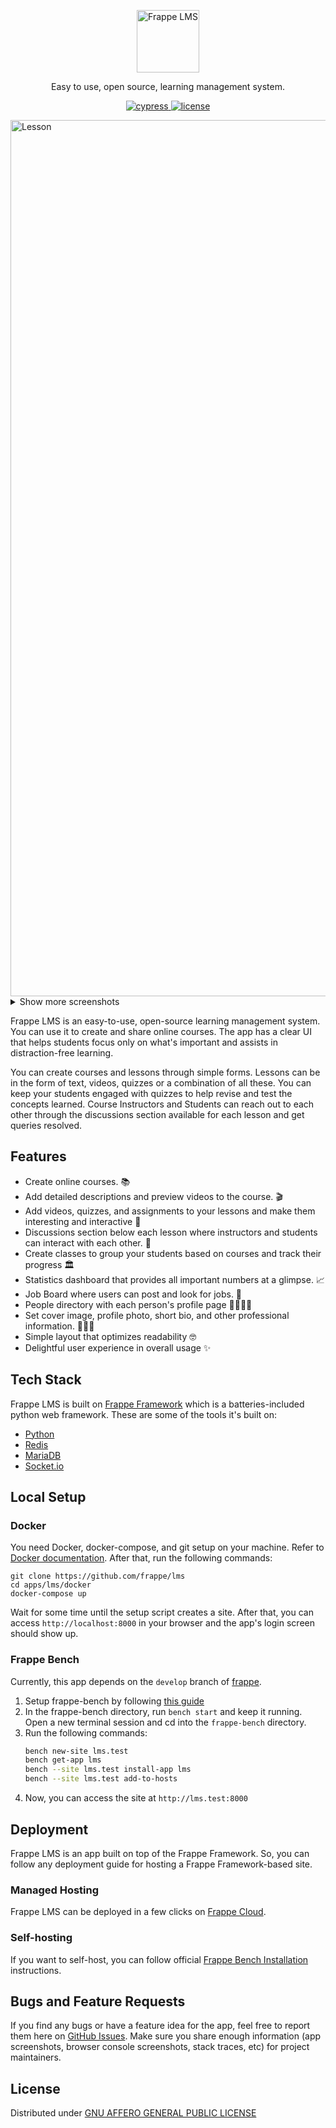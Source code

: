 <p align="center">
  <a href="https://www.frappelms.com/">
    <img src="https://frappelms.com/files/flms.svg" alt="Frappe LMS" width="100" height="100">
  </a>
  <p align="center">Easy to use, open source, learning management system.</p>
</p>

<p align="center">
	<a href="https://dashboard.cypress.io/projects/vandxn/runs">
    <img alt="cypress" src="https://img.shields.io/endpoint?url=https://dashboard.cypress.io/badge/simple/vandxn/main&style=flat&logo=cypress">
  </a>
  <a href="https://github.com/frappe/lms/blob/main/LICENSE">
    <img alt="license" src="https://img.shields.io/badge/license-AGPLv3-blue">
  </a>
</p>

<img width="1402" alt="Lesson" src="https://frappelms.com/files/banner.png">

<details>
	<summary>Show more screenshots</summary>
	<img width="1520" alt="ss1" src="https://user-images.githubusercontent.com/31363128/210056046-584bc8aa-d28c-4514-b031-73817012837d.png">
	<img width="830" alt="ss2" src="https://user-images.githubusercontent.com/31363128/210056097-36849182-6db0-43a2-8c62-5333cd2aedf4.png">
	<img width="941" alt="ss3" src="https://user-images.githubusercontent.com/31363128/210056134-01a7c429-1ef4-434e-9d43-128dda35d7e5.png">
</details>

Frappe LMS is an easy-to-use, open-source learning management system. You can use it to create and share online courses. The app has a clear UI that helps students focus only on what's important and assists in distraction-free learning.

You can create courses and lessons through simple forms. Lessons can be in the form of text, videos, quizzes or a combination of all these. You can keep your students engaged with quizzes to help revise and test the concepts learned. Course Instructors and Students can reach out to each other through the discussions section available for each lesson and get queries resolved.

## Features
- Create online courses. 📚
- Add detailed descriptions and preview videos to the course. 🎬
- Add videos, quizzes, and assignments to your lessons and make them interesting and interactive 📝
- Discussions section below each lesson where instructors and students can interact with each other. 💬
- Create classes to group your students based on courses and track their progress 🏛
- Statistics dashboard that provides all important numbers at a glimpse. 📈
- Job Board where users can post and look for jobs. 💼
- People directory with each person's profile page 👨‍👩‍👧‍👦
- Set cover image, profile photo, short bio, and other professional information. 🦹🏼‍♀️
- Simple layout that optimizes readability 🤓
- Delightful user experience in overall usage ✨

## Tech Stack

Frappe LMS is built on [Frappe Framework](https://frappeframework.com) which is a batteries-included python web framework.
These are some of the tools it's built on:
- [Python](https://www.python.org)
- [Redis](https://redis.io/)
- [MariaDB](https://mariadb.org/)
- [Socket.io](https://socket.io/)

## Local Setup

### Docker
You need Docker, docker-compose, and git setup on your machine. Refer to [Docker documentation](https://docs.docker.com/). After that, run the following commands:
```
git clone https://github.com/frappe/lms
cd apps/lms/docker
docker-compose up
```

Wait for some time until the setup script creates a site. After that, you can access `http://localhost:8000` in your browser and the app's login screen should show up.

### Frappe Bench

Currently, this app depends on the `develop` branch of [frappe](https://github.com/frappe/frappe).

1. Setup frappe-bench by following [this guide](https://frappeframework.com/docs/v14/user/en/installation)
1. In the frappe-bench directory, run `bench start` and keep it running. Open a new terminal session and cd into the `frappe-bench` directory.
1. Run the following commands:
    ```sh
    bench new-site lms.test
    bench get-app lms
    bench --site lms.test install-app lms
    bench --site lms.test add-to-hosts

 1. Now, you can access the site at `http://lms.test:8000`


## Deployment
Frappe LMS is an app built on top of the Frappe Framework. So, you can follow any deployment guide for hosting a Frappe Framework-based site.

### Managed Hosting
Frappe LMS can be deployed in a few clicks on [Frappe Cloud](https://frappecloud.com/marketplace/apps/lms).

### Self-hosting
If you want to self-host, you can follow official [Frappe Bench Installation](https://github.com/frappe/bench#installation) instructions.

## Bugs and Feature Requests
If you find any bugs or have a feature idea for the app, feel free to report them here on [GitHub Issues](https://github.com/frappe/lms/issues). Make sure you share enough information (app screenshots, browser console screenshots, stack traces, etc) for project maintainers.

## License
Distributed under [GNU AFFERO GENERAL PUBLIC LICENSE](license.txt)
